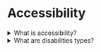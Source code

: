 # Accessibility

<details>
  <summary>What is accessibility?</summary>

Accessibility is the practice of making your websites usable by as many people as possible. We traditionally think of this as being about people with disabilities, but the practice of making sites accessible also benefits other groups such as those using mobile devices, or those with slow network connections.

</details>

<details>
  <summary>What are disabilities types?</summary>

- Visual
- Auditory (Hearing impairments)
- Speech
- Motor/Physical
- Cognitive

</details>
